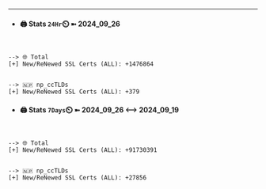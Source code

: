 

---
- #### 🖨️ **Stats** `24Hr`⏲️ ➼ 2024_09_26
```console


--> 🌐 Total
[+] New/ReNewed SSL Certs (ALL): +1476864


--> 🇳🇵 np_ccTLDs
[+] New/ReNewed SSL Certs (ALL): +379

```

- #### 🖨️ **Stats** `7Days`⏲️ ➼ 2024_09_26 <--> 2024_09_19
```console


--> 🌐 Total
[+] New/ReNewed SSL Certs (ALL): +91730391


--> 🇳🇵 np_ccTLDs
[+] New/ReNewed SSL Certs (ALL): +27856

```

